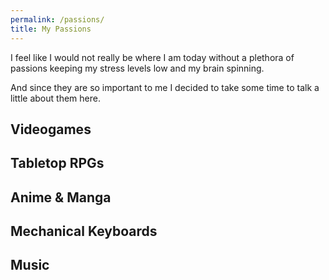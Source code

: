```yaml
---
permalink: /passions/
title: My Passions
---
```


I feel like I would not really be where I am today without a plethora of passions
keeping my stress levels low and my brain spinning.

And since they are so important to me I decided to take some time to talk a little about
them here.

## <i class="fas fa-gamepad" style="color:#36cdc4;"></i> Videogames

## <i class="fas fa-dice-d20" style="color:#36cdc4;"></i> Tabletop RPGs

## <i class="fas fa-book" style="color:#36cdc4;"></i> Anime & Manga

## <i class="fas fa-keyboard" style="color:#36cdc4;"></i> Mechanical Keyboards

## <i class="fas fa-headphones" style="color:#36cdc4;"></i> Music
